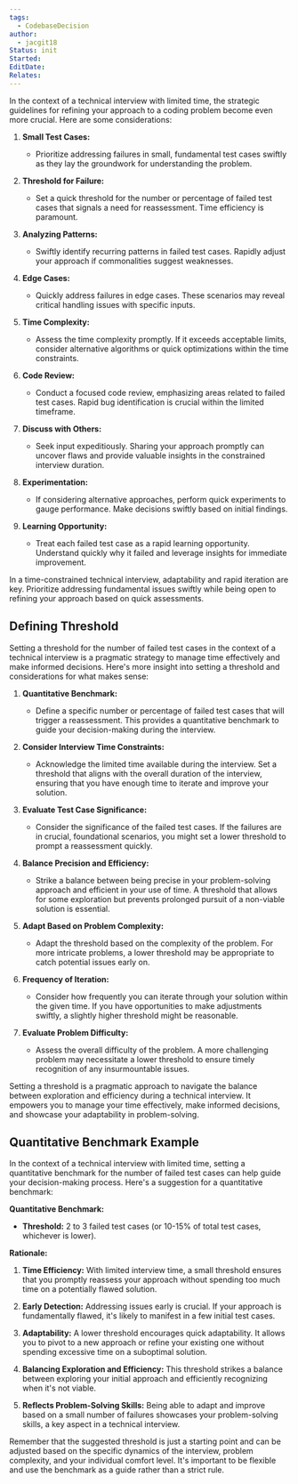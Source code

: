 ```yaml
---
tags:
  - CodebaseDecision
author:
  - jacgit18
Status: init
Started: 
EditDate: 
Relates:
---
```

In the context of a technical interview with limited time, the strategic guidelines for refining your approach to a coding problem become even more crucial. Here are some considerations:

1. **Small Test Cases:**
   - Prioritize addressing failures in small, fundamental test cases swiftly as they lay the groundwork for understanding the problem.

2. **Threshold for Failure:**
   - Set a quick threshold for the number or percentage of failed test cases that signals a need for reassessment. Time efficiency is paramount.

3. **Analyzing Patterns:**
   - Swiftly identify recurring patterns in failed test cases. Rapidly adjust your approach if commonalities suggest weaknesses.

4. **Edge Cases:**
   - Quickly address failures in edge cases. These scenarios may reveal critical handling issues with specific inputs.

5. **Time Complexity:**
   - Assess the time complexity promptly. If it exceeds acceptable limits, consider alternative algorithms or quick optimizations within the time constraints.

6. **Code Review:**
   - Conduct a focused code review, emphasizing areas related to failed test cases. Rapid bug identification is crucial within the limited timeframe.

7. **Discuss with Others:**
   - Seek input expeditiously. Sharing your approach promptly can uncover flaws and provide valuable insights in the constrained interview duration.

8. **Experimentation:**
   - If considering alternative approaches, perform quick experiments to gauge performance. Make decisions swiftly based on initial findings.

9. **Learning Opportunity:**
   - Treat each failed test case as a rapid learning opportunity. Understand quickly why it failed and leverage insights for immediate improvement.

In a time-constrained technical interview, adaptability and rapid iteration are key. Prioritize addressing fundamental issues swiftly while being open to refining your approach based on quick assessments.

## Defining Threshold 
Setting a threshold for the number of failed test cases in the context of a technical interview is a pragmatic strategy to manage time effectively and make informed decisions. Here's more insight into setting a threshold and considerations for what makes sense:

1. **Quantitative Benchmark:**
   - Define a specific number or percentage of failed test cases that will trigger a reassessment. This provides a quantitative benchmark to guide your decision-making during the interview.

2. **Consider Interview Time Constraints:**
   - Acknowledge the limited time available during the interview. Set a threshold that aligns with the overall duration of the interview, ensuring that you have enough time to iterate and improve your solution.

3. **Evaluate Test Case Significance:**
   - Consider the significance of the failed test cases. If the failures are in crucial, foundational scenarios, you might set a lower threshold to prompt a reassessment quickly.

4. **Balance Precision and Efficiency:**
   - Strike a balance between being precise in your problem-solving approach and efficient in your use of time. A threshold that allows for some exploration but prevents prolonged pursuit of a non-viable solution is essential.

5. **Adapt Based on Problem Complexity:**
   - Adapt the threshold based on the complexity of the problem. For more intricate problems, a lower threshold may be appropriate to catch potential issues early on.

6. **Frequency of Iteration:**
   - Consider how frequently you can iterate through your solution within the given time. If you have opportunities to make adjustments swiftly, a slightly higher threshold might be reasonable.

7. **Evaluate Problem Difficulty:**
   - Assess the overall difficulty of the problem. A more challenging problem may necessitate a lower threshold to ensure timely recognition of any insurmountable issues.

Setting a threshold is a pragmatic approach to navigate the balance between exploration and efficiency during a technical interview. It empowers you to manage your time effectively, make informed decisions, and showcase your adaptability in problem-solving.

## Quantitative Benchmark Example 
In the context of a technical interview with limited time, setting a quantitative benchmark for the number of failed test cases can help guide your decision-making process. Here's a suggestion for a quantitative benchmark:

**Quantitative Benchmark:**
- **Threshold:** 2 to 3 failed test cases (or 10-15% of total test cases, whichever is lower).

**Rationale:**
1. **Time Efficiency:** With limited interview time, a small threshold ensures that you promptly reassess your approach without spending too much time on a potentially flawed solution.

2. **Early Detection:** Addressing issues early is crucial. If your approach is fundamentally flawed, it's likely to manifest in a few initial test cases.

3. **Adaptability:** A lower threshold encourages quick adaptability. It allows you to pivot to a new approach or refine your existing one without spending excessive time on a suboptimal solution.

4. **Balancing Exploration and Efficiency:** This threshold strikes a balance between exploring your initial approach and efficiently recognizing when it's not viable.

5. **Reflects Problem-Solving Skills:** Being able to adapt and improve based on a small number of failures showcases your problem-solving skills, a key aspect in a technical interview.

Remember that the suggested threshold is just a starting point and can be adjusted based on the specific dynamics of the interview, problem complexity, and your individual comfort level. It's important to be flexible and use the benchmark as a guide rather than a strict rule.
